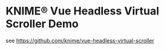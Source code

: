 # KNIME® Vue Headless Virtual Scroller Demo

see https://github.com/knime/vue-headless-virtual-scroller